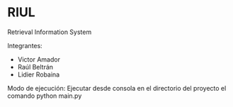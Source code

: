# RIUL
Retrieval Information System

Integrantes:
* Victor Amador
* Raúl Beltrán
* Lidier Robaina 

Modo de ejecución: Ejecutar desde consola en el directorio del proyecto el comando python main.py
